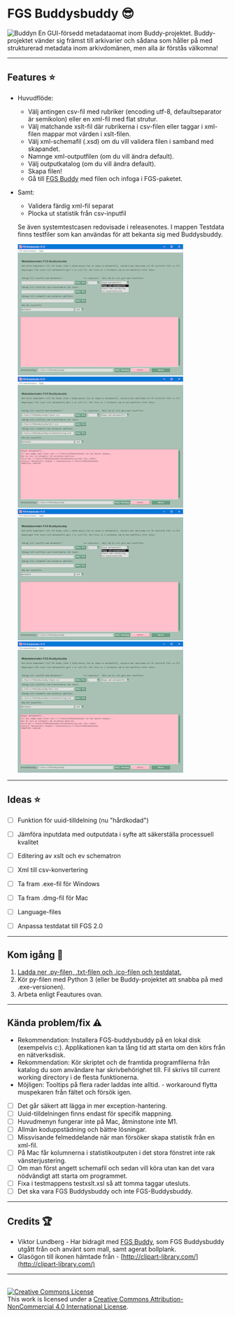 # FGS Buddysbuddy :sunglasses:

![Buddyn](Buddysbuddy.ico "Buddysbuddy-ikonen") En GUI-försedd metadataomat inom Buddy-projektet. Buddy-projektet vänder sig främst till arkivarier och sådana som håller på med strukturerad metadata inom arkivdomänen, men alla är förstås välkomna!


---

## Features :star:
* Huvudflöde:
  *   Välj antingen csv-fil med rubriker (encoding utf-8, defaultseparator är semikolon) eller en xml-fil med flat strutur.
  *   Välj matchande xslt-fil där rubrikerna i csv-filen eller taggar i xml-filen mappar mot värden i xslt-filen.
  *   Välj xml-schemafil (.xsd) om du vill validera filen i samband med skapandet.
  *   Namnge xml-outputfilen (om du vill ändra default).
  *   Välj outputkatalog (om du vill ändra default).
  *   Skapa filen!
  *   Gå till [FGS Buddy](https://github.com/Viktor-Lundberg/FGSBuddy) med filen och infoga i FGS-paketet.
* Samt:
	* Validera färdig xml-fil separat
	* Plocka ut statistik från csv-inputfil
	
	Se även systemtestcasen redovisade i releasenotes. I mappen Testdata finns testfiler som kan användas för att bekanta sig med Buddysbuddy.
	

	![Screenshot1](fgsbuddysbuddy_screen1.png "skärmdump 1") ![Screenshot2](fgsbuddysbuddy_screen2.png "skärmdump 2")
	[![Screenshot1](Screenshots/fgsbuddysbuddy_screen1.png)](Screenshots/fgsbuddysbuddy_screen1_big.png) 	[![Screenshot2](Screenshots/fgsbuddysbuddy_screen2.png)](Screenshots/fgsbuddysbuddy_screen2_big.png)


---

## Ideas :star:

- [ ] Funktion för uuid-tilldelning (nu "hårdkodad")
- [ ] Jämföra inputdata med outputdata i syfte att säkerställa processuell kvalitet
- [ ] Editering av xslt och ev schematron
- [ ] Xml till csv-konvertering
- [ ] Ta fram .exe-fil för Windows
- [ ] Ta fram .dmg-fil för Mac
- [ ] Language-files
- [ ] Anpassa testdatat till FGS 2.0


---

## Kom igång :rocket:

1. [Ladda ner .py-filen, .txt-filen och .ico-filen och testdatat.](https://github.com/s99mol/FGSBuddysbuddy)
2. Kör py-filen med Python 3 (eller be Buddy-projektet att snabba på med .exe-versionen).
3. Arbeta enligt Feautures ovan.
  
---

## Kända problem/fix :warning:

* Rekommendation: Installera FGS-buddysbuddy på en lokal disk (exempelvis c:). Applikationen kan ta lång tid att starta om den körs från en nätverksdisk. 
* Rekommendation: Kör skriptet och de framtida programfilerna från katalog du som användare har skrivbehörighet till. Fil skrivs till current working directory i de flesta funktionerna.
* Möjligen: Tooltips på flera rader laddas inte alltid. - workaround flytta muspekaren från fältet och försök igen.
- [ ] Det går säkert att lägga in mer exception-hantering.
- [ ] Uuid-tilldelningen finns endast för specifik mappning.
- [ ] Huvudmenyn fungerar inte på Mac, åtminstone inte M1.
- [ ] Allmän koduppstädning och bättre lösningar.
- [ ] Missvisande felmeddelande när man försöker skapa statistik från en xml-fil.
- [ ] På Mac får kolumnerna i statistikoutputen i det stora fönstret inte rak vänsterjustering.
- [ ] Om man först angett schemafil och sedan vill köra utan kan det vara nödvändigt att starta om programmet.
- [ ] Fixa i testmappens testxslt.xsl så att tomma taggar utesluts.
- [ ] Det ska vara FGS Buddysbuddy och inte FGS-Buddysbuddy.

---

## Credits :trophy:

* Viktor Lundberg - Har bidragit med [FGS Buddy](https://github.com/Viktor-Lundberg/FGSBuddy), som FGS Buddysbuddy utgått från och använt som mall, samt agerat bollplank.
* Glasögon till ikonen hämtade från - [http://clipart-library.com/](http://clipart-library.com/)

---
<br>
<a rel="license" href="http://creativecommons.org/licenses/by-nc/4.0/"><img alt="Creative Commons License" style="border-width:0" src="https://i.creativecommons.org/l/by-nc/4.0/88x31.png" /></a><br />This work is licensed under a <a rel="license" href="http://creativecommons.org/licenses/by-nc/4.0/">Creative Commons Attribution-NonCommercial 4.0 International License</a>.


